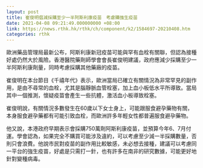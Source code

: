 ```yaml
---
layout: post
title: 崔俊明倡減採購至少一半阿斯利康疫苗　考慮購強生疫苗
date: 2021-04-08 09:21:49.000000000 +08:00
link: https://news.rthk.hk/rthk/ch/component/k2/1584697-20210408.htm
categories: rthk
---
```


歐洲藥品管理局最新公布，阿斯利康新冠疫苗可能與罕有血栓有關聯，但認為接種好處仍然大於風險。香港醫院藥劑師學會會長崔俊明建議，政府應減少採購至少一半阿斯利康劑量，同時考慮採購其他藥廠的疫苗。

崔俊明在本台節目《千禧年代》表示，歐洲當局已確立有關情況為非常罕見的副作用，是由不尋常的血栓，尤其是腦靜脈血管栓塞，加上血小板低水平所導致。當局其中一個推測，懷疑疫苗會產生一些抗體，激活血小板導致栓塞。

崔俊明說，有關情況多數發生在60歲以下女士身上，可能跟服食避孕藥物有關，本身服食避孕藥都有可能引致血栓，而歐洲許多年輕女性都普遍服食避孕藥物。

他又說，本港政府早期表示會採購750萬劑阿斯利康疫苗，並預算今年6、7月付運。學會認為，如果完全不購買可能涉及違約，可以考慮至少減一半採購數量，否則只會浪費。他說市民對疫苗的副作用比較敏感，未必想去接種，建議可以考慮同一平台的強生疫苗，好處是只需打一針，也有許多在南非的研究數據，可能更好地針對變種病毒。
